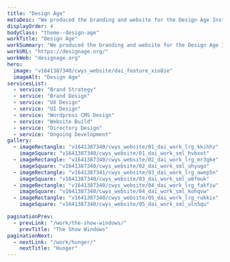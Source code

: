 ```yaml
---
title: "Design Age"
metaDesc: "We produced the branding and website for the Design Age Institute, a joint venture between The Royal College of Art, The Design Museum, Oxford University and Research England, forming the UK’s national strategic unit for design and the healthy ageing economy."
displayOrder: 4
bodyClass: "theme--design-age"
workTitle: "Design Age"
workSummary: "We produced the branding and website for the Design Age Institute, a joint venture between The Royal College of Art, The Design Museum, Oxford University and Research England, forming the UK’s national strategic unit for design and the healthy ageing economy."
workURL: "https://designage.org/"
workWeb: "designage.org"
hero:
  image: "v1641387340/cwys_website/dai_feature_xio8ie"
  imageAlt: "Design Age"
servicesList:
  - service: "Brand Strategy"
  - service: "Brand Design"
  - service: "UX Design"
  - service: "UI Design"
  - service: "Wordpress CMS Design"
  - service: "Website Build"
  - service: "Directory Design"
  - service: "Ongoing Development"
gallery:
  - imageRectangle: "v1641387340/cwys_website/01_dai_work_lrg_kkihhz"
    imageSquare: "v1641387340/cwys_website/01_dai_work_sml_hvbxot"
  - imageRectangle: "v1641387340/cwys_website/02_dai_work_lrg_mr3gke"
    imageSquare: "v1641387340/cwys_website/02_dai_work_sml_ohyugo"
  - imageRectangle: "v1641387341/cwys_website/03_dai_work_lrg_awep5n"
    imageSquare: "v1641387340/cwys_website/03_dai_work_sml_w8fmuk"
  - imageRectangle: "v1641387340/cwys_website/04_dai_work_lrg_fakfiw"
    imageSquare: "v1641387340/cwys_website/04_dai_work_sml_kohqvw"
  - imageRectangle: "v1641387340/cwys_website/05_dai_work_lrg_rukkix"
    imageSquare: "v1641387340/cwys_website/05_dai_work_sml_uln5qu"

paginationPrev:
  - prevLink: "/work/the-show-windows/"
    prevTitle: "The Show Windows"
paginationNext:
  - nextLink: "/work/hunger/"
    nextTitle: "Hunger"
---
```

